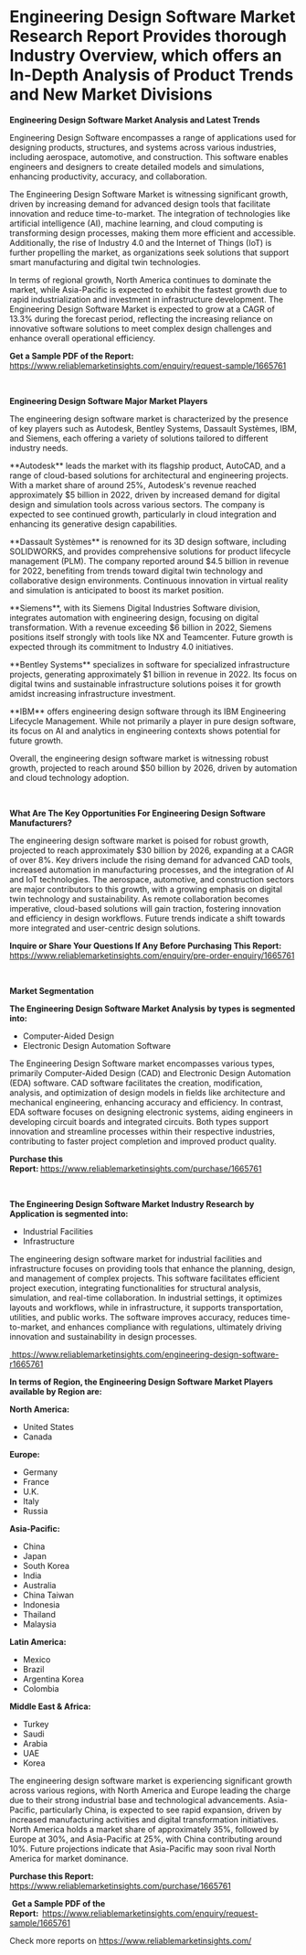 <p><h1>Engineering Design Software Market Research Report Provides thorough Industry Overview, which offers an In-Depth Analysis of Product Trends and New Market Divisions</h1></p><p><strong>Engineering Design Software Market Analysis and Latest Trends</strong></p>
<p><p>Engineering Design Software encompasses a range of applications used for designing products, structures, and systems across various industries, including aerospace, automotive, and construction. This software enables engineers and designers to create detailed models and simulations, enhancing productivity, accuracy, and collaboration.</p><p>The Engineering Design Software Market is witnessing significant growth, driven by increasing demand for advanced design tools that facilitate innovation and reduce time-to-market. The integration of technologies like artificial intelligence (AI), machine learning, and cloud computing is transforming design processes, making them more efficient and accessible. Additionally, the rise of Industry 4.0 and the Internet of Things (IoT) is further propelling the market, as organizations seek solutions that support smart manufacturing and digital twin technologies.</p><p>In terms of regional growth, North America continues to dominate the market, while Asia-Pacific is expected to exhibit the fastest growth due to rapid industrialization and investment in infrastructure development. The Engineering Design Software Market is expected to grow at a CAGR of 13.3% during the forecast period, reflecting the increasing reliance on innovative software solutions to meet complex design challenges and enhance overall operational efficiency.</p></p>
<p><strong>Get a Sample PDF of the Report:&nbsp;</strong> <a href="https://www.reliablemarketinsights.com/enquiry/request-sample/1665761?utm_campaign=1166&utm_medium=2&utm_source=Github&utm_content=ia&utm_term=09032025&utm_id=engineering-design-software">https://www.reliablemarketinsights.com/enquiry/request-sample/1665761</a></p>
<p>&nbsp;</p>
<p><strong>Engineering Design Software Major Market Players</strong></p>
<p><p>The engineering design software market is characterized by the presence of key players such as Autodesk, Bentley Systems, Dassault Systèmes, IBM, and Siemens, each offering a variety of solutions tailored to different industry needs.</p><p>**Autodesk** leads the market with its flagship product, AutoCAD, and a range of cloud-based solutions for architectural and engineering projects. With a market share of around 25%, Autodesk's revenue reached approximately $5 billion in 2022, driven by increased demand for digital design and simulation tools across various sectors. The company is expected to see continued growth, particularly in cloud integration and enhancing its generative design capabilities.</p><p>**Dassault Systèmes** is renowned for its 3D design software, including SOLIDWORKS, and provides comprehensive solutions for product lifecycle management (PLM). The company reported around $4.5 billion in revenue for 2022, benefiting from trends toward digital twin technology and collaborative design environments. Continuous innovation in virtual reality and simulation is anticipated to boost its market position.</p><p>**Siemens**, with its Siemens Digital Industries Software division, integrates automation with engineering design, focusing on digital transformation. With a revenue exceeding $6 billion in 2022, Siemens positions itself strongly with tools like NX and Teamcenter. Future growth is expected through its commitment to Industry 4.0 initiatives.</p><p>**Bentley Systems** specializes in software for specialized infrastructure projects, generating approximately $1 billion in revenue in 2022. Its focus on digital twins and sustainable infrastructure solutions poises it for growth amidst increasing infrastructure investment.</p><p>**IBM** offers engineering design software through its IBM Engineering Lifecycle Management. While not primarily a player in pure design software, its focus on AI and analytics in engineering contexts shows potential for future growth. </p><p>Overall, the engineering design software market is witnessing robust growth, projected to reach around $50 billion by 2026, driven by automation and cloud technology adoption.</p></p>
<p>&nbsp;</p>
<p><strong>What Are The Key Opportunities For Engineering Design Software Manufacturers?</strong></p>
<p><p>The engineering design software market is poised for robust growth, projected to reach approximately $30 billion by 2026, expanding at a CAGR of over 8%. Key drivers include the rising demand for advanced CAD tools, increased automation in manufacturing processes, and the integration of AI and IoT technologies. The aerospace, automotive, and construction sectors are major contributors to this growth, with a growing emphasis on digital twin technology and sustainability. As remote collaboration becomes imperative, cloud-based solutions will gain traction, fostering innovation and efficiency in design workflows. Future trends indicate a shift towards more integrated and user-centric design solutions.</p></p>
<p><strong>Inquire or Share Your Questions If Any Before Purchasing This Report:</strong> <a href="https://www.reliablemarketinsights.com/enquiry/pre-order-enquiry/1665761?utm_campaign=1166&utm_medium=2&utm_source=Github&utm_content=ia&utm_term=09032025&utm_id=engineering-design-software">https://www.reliablemarketinsights.com/enquiry/pre-order-enquiry/1665761</a></p>
<p>&nbsp;</p>
<p><strong>Market Segmentation</strong></p>
<p><strong>The Engineering Design Software Market Analysis by types is segmented into:</strong></p>
<p><ul><li>Computer-Aided Design</li><li>Electronic Design Automation Software</li></ul></p>
<p><p>The Engineering Design Software market encompasses various types, primarily Computer-Aided Design (CAD) and Electronic Design Automation (EDA) software. CAD software facilitates the creation, modification, analysis, and optimization of design models in fields like architecture and mechanical engineering, enhancing accuracy and efficiency. In contrast, EDA software focuses on designing electronic systems, aiding engineers in developing circuit boards and integrated circuits. Both types support innovation and streamline processes within their respective industries, contributing to faster project completion and improved product quality.</p></p>
<p><strong>Purchase this Report:&nbsp;</strong><a href="https://www.reliablemarketinsights.com/purchase/1665761?utm_campaign=1166&utm_medium=2&utm_source=Github&utm_content=ia&utm_term=09032025&utm_id=engineering-design-software">https://www.reliablemarketinsights.com/purchase/1665761</a></p>
<p>&nbsp;</p>
<p><strong>The Engineering Design Software Market Industry Research by Application is segmented into:</strong></p>
<p><ul><li>Industrial Facilities</li><li>Infrastructure</li></ul></p>
<p><p>The engineering design software market for industrial facilities and infrastructure focuses on providing tools that enhance the planning, design, and management of complex projects. This software facilitates efficient project execution, integrating functionalities for structural analysis, simulation, and real-time collaboration. In industrial settings, it optimizes layouts and workflows, while in infrastructure, it supports transportation, utilities, and public works. The software improves accuracy, reduces time-to-market, and enhances compliance with regulations, ultimately driving innovation and sustainability in design processes.</p></p>
<p><a href="https://www.reliablemarketinsights.com/engineering-design-software-r1665761?utm_campaign=1166&utm_medium=2&utm_source=Github&utm_content=ia&utm_term=09032025&utm_id=engineering-design-software">&nbsp;https://www.reliablemarketinsights.com/engineering-design-software-r1665761</a></p>
<p><strong>In terms of Region, the Engineering Design Software Market Players available by Region are:</strong></p>
<p>
    <p> <strong> North America: </strong>
        <ul>
            <li>United States</li>
            <li>Canada</li>
        </ul>
        </p> 
    <p> <strong> Europe: </strong>
        <ul>
            <li>Germany</li>
            <li>France</li>
            <li>U.K.</li>
            <li>Italy</li>
            <li>Russia</li>
        </ul>
        </p> 
    <p> <strong> Asia-Pacific: </strong>
        <ul>
            <li>China</li>
            <li>Japan</li>
            <li>South Korea</li>
            <li>India</li>
            <li>Australia</li>
            <li>China Taiwan</li>
            <li>Indonesia</li>
            <li>Thailand</li>
            <li>Malaysia</li>
        </ul>
        </p> 
    <p> <strong> Latin America: </strong>
        <ul>
            <li>Mexico</li>
            <li>Brazil</li>
            <li>Argentina Korea</li>
            <li>Colombia</li>
        </ul>
        </p> 
    <p> <strong> Middle East & Africa: </strong>
        <ul>
            <li>Turkey</li>
            <li>Saudi</li>
            <li>Arabia</li>
            <li>UAE</li>
            <li>Korea</li>
        </ul>
    </p>
    </p>
<p><p>The engineering design software market is experiencing significant growth across various regions, with North America and Europe leading the charge due to their strong industrial base and technological advancements. Asia-Pacific, particularly China, is expected to see rapid expansion, driven by increased manufacturing activities and digital transformation initiatives. North America holds a market share of approximately 35%, followed by Europe at 30%, and Asia-Pacific at 25%, with China contributing around 10%. Future projections indicate that Asia-Pacific may soon rival North America for market dominance.</p></p>
<p><strong>Purchase this Report: </strong><a href="https://www.reliablemarketinsights.com/purchase/1665761?utm_campaign=1166&utm_medium=2&utm_source=Github&utm_content=ia&utm_term=09032025&utm_id=engineering-design-software">https://www.reliablemarketinsights.com/purchase/1665761</a></p>
<p>&nbsp;<strong>Get a Sample PDF of the Report:&nbsp;&nbsp;</strong><a href="https://www.reliablemarketinsights.com/enquiry/request-sample/1665761?utm_campaign=1166&utm_medium=2&utm_source=Github&utm_content=ia&utm_term=09032025&utm_id=engineering-design-software">https://www.reliablemarketinsights.com/enquiry/request-sample/1665761</a></p>
<p><strong></strong></p>
<p>Check more reports on <a href="https://www.reliablemarketinsights.com/?utm_campaign=1166&utm_medium=2&utm_source=Github&utm_content=ia&utm_term=09032025&utm_id=engineering-design-software">https://www.reliablemarketinsights.com/</a></p>